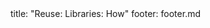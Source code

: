 <frontmatter>
title: "Reuse: Libraries: How"
footer: footer.md
</frontmatter>

<include src="unit-inPage-asFlat.md" boilerplate />